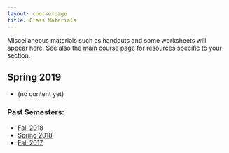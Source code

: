 ```yaml
---
layout: course-page
title: Class Materials
---
```


Miscellaneous materials such as handouts and some worksheets will appear here.  See also the [main course page](index.html#top) for resources specific to your section.

## Spring 2019

* (no content yet)

### Past Semesters:

  * [Fall 2018](materials-f2018)
  * [Spring 2018](materials-s2018)
  * [Fall 2017](materials-f2017)

